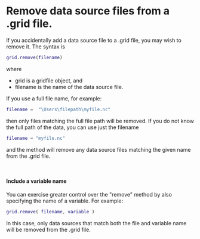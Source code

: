 
# Remove data source files from a .grid file.

If you accidentally add a data source file to a .grid file, you may wish to remove it. The syntax is
```matlab
grid.remove(filename)
```
where
* grid is a gridfile object, and
* filename is the name of the data source file.

If you use a full file name, for example:
```matlab
filename =  "\Users\filepath\myfile.nc"
```
then only files matching the full file path will be removed. If you do not know the full path of the data, you can use just the filename
```matlab
filename = "myfile.nc"
```
and the method will remove any data source files matching the given name from the .grid file.

<br>

#### Include a variable name

You can exercise greater control over the "remove" method by also specifying the name of a variable. For example:
```matlab
grid.remove( filename, variable )
```
In this case, only data sources that match both the file and variable name will be removed from the .grid file.
